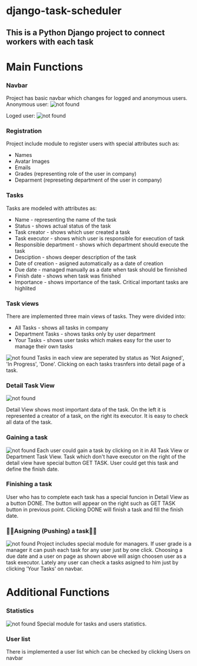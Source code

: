 # django-task-scheduler
<h2>This is a Python Django project to connect workers with each task</h2>

# Main Functions
<h3> Navbar </h3>
Project has basic navbar which changes for logged and anonymous users.
Anonymous user:
<img src="https://user-images.githubusercontent.com/109242797/179841357-903282e4-7181-4659-8c5e-c2c2c02ee5ba.png" alt='not found' title='Anonymous User'>

Loged user:
<img src="https://user-images.githubusercontent.com/109242797/179841337-34bd9efa-833a-4803-a437-7c98c87af74a.png" alt='not found' title='Loged User'>

<h3>Registration</h3>

Project include module to register users with special attributes such as:
<ul>
<li>Names</li>
<li>Avatar Images</li>
<li>Emails</li>
<li>Grades (representing role of the user in company)</li>
<li>Deparment (represeting department of the user in company) </li>
</ul>

<h3>Tasks</h3>
Tasks are modeled with attributes as:
<ul>
<li>Name - representing the name of the task</li>
<li>Status - shows actual status of the task</li>
<li>Task creator - shows which user created a task</li>
<li>Task executor - shows which user is responsible for execution of task</li>
<li>Responsible department - shows which department should execute the task</li>
<li>Desciption - shows deeper description of the task</li>
<li>Date of creation - asigned automatically as a date of creation </li>
<li>Due date - managed manually as a date when task should be finnished </li>
<li>Finish date - shows when task was finished </li>
<li>Importance - shows importance of the task. Critical important tasks are highlited</li>
</ul>


<h3>Task views</h3>
There are implemented three main views of tasks. They were divided into:
<ul>
<li>All Tasks - shows all tasks in company</li>
<li>Department Tasks - shows tasks only by user department</li>
<li>Your Tasks - shows user tasks which makes easy for the user to manage their own tasks </li>
</ul>
<img src="https://user-images.githubusercontent.com/109242797/179840097-0354ebbc-a1bd-44b8-9ceb-7a7d3bb22081.png" alt='not found' title='Task View'>
Tasks in each view are seperated by status as 'Not Asigned', 'In Progress', 'Done'. Clicking on each tasks trasnfers into detail page of a task.

<h3>Detail Task View</h3>
<img src="https://user-images.githubusercontent.com/109242797/179839621-266fe64b-53a0-41d2-a94e-c2d2fa7ec7f0.png" alt='not found' title='Detail View'>

Detail View shows most important data of the task. On the left it is represented a creator of a task, on the right its executor. It is easy to check all data of the task.

<h3>Gaining a task</h3>
<img src="https://user-images.githubusercontent.com/109242797/179840859-2bf632cb-4c1d-4430-bbc0-42c49a8b0813.png" alt='not found' title='Get Task'>
Each user could gain a task by clicking on it in All Task View or Department Task View. Task which don't have executor on the right of the detail view have special button GET TASK. User could get this task and define the finish date. 

<h3>Finishing a task</h3>
User who has to complete each task has a special funcion in Detail View as a button DONE. The button will appear on the right such as GET TASK button in previous point. Clicking DONE will finish a task and fill the finish date.

<h3>🔷🔷Asigning (Pushing) a task🔷🔷</h3>
<img src="https://user-images.githubusercontent.com/109242797/179842092-72b1e460-7280-467a-8c24-cbecdc62b2d7.png" alt='not found' title='Asign Task'>
Project includes special module for managers. If user grade is a manager it can push each task for any user just by one click. Choosing a due date and a user on page as shown above will asign choosen user as a task executor. Lately any user can check a tasks asigned to him just by clicking 'Your Tasks' on navbar. 

# Additional Functions
<h3> Statistics </h3>
<img src="https://user-images.githubusercontent.com/109242797/179843824-ce5ef8ac-c982-4ef2-af71-db2103ae1ed9.png" alt='not found' title='Statistics'>
Special module for tasks and users statistics.

<h3> User list </h3>
There is implemented a user list which can be checked by clicking Users on navbar

